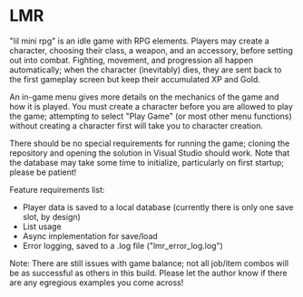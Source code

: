 # LMR
"lil mini rpg" is an idle game with RPG elements. Players may create a character, choosing their class, a weapon, and an accessory, before setting out into combat. Fighting, movement, and progression all happen automatically; when the character (inevitably) dies, they are sent back to the first gameplay screen but keep their accumulated XP and Gold.

An in-game menu gives more details on the mechanics of the game and how it is played. You must create a character before you are allowed to play the game; attempting to select "Play Game" (or most other menu functions) without creating a character first will take you to character creation.

There should be no special requirements for running the game; cloning the repository and opening the solution in Visual Studio should work. Note that the database may take some time to initialize, particularly on first startup; please be patient!

Feature requirements list:
* Player data is saved to a local database (currently there is only one save slot, by design)
* List usage
* Async implementation for save/load
* Error logging, saved to a .log file ("lmr_error_log.log")

Note: There are still issues with game balance; not all job/item combos will be as successful as others in this build. Please let the author know if there are any egregious examples you come across!